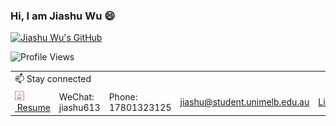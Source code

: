 ### Hi, I am Jiashu Wu 😄

[![Jiashu Wu's GitHub](https://github-readme-stats.vercel.app/api?username=JiashuWu&show_icons=true&count_private=true&hide=issues,contribs&theme=vue)](https://github.com/JiashuWu/)

![Profile Views](https://komarev.com/ghpvc/?username=JiashuWu&style=flat&color=orange)

<!--
[![Jiashu Wu's GitHub Top Languages](https://github-readme-stats.vercel.app/api/top-langs/?username=JiashuWu&layout=compact&hide=javascript,html,css,hack)](https://github.com/JiashuWu)
-->

<table>
  <tr>
    <td colspan="5">📫 Stay connected</td>
  </tr>
  
  <tr>
    <td><a href="Resume/吴嘉澍.pdf" target="_blank"><img src="https://github.com/JiashuWu/jiashuwu.github.io/blob/master/icons/pdf.svg" width="15" height="15">&nbspResume</a></td>
    <td>WeChat: jiashu613</td>
    <td>Phone: 17801323125</td>
    <td><a href="mailto:jiashu@student.unimelb.edu.au">jiashu@student.unimelb.edu.au</a></td>
    <td><a href="https://www.linkedin.com/in/jiashu-wu/">LinkedIn</a></td>
  </tr>
</table>

<!--
**JiashuWu/JiashuWu** is a ✨ _special_ ✨ repository because its `README.md` (this file) appears on your GitHub profile.

Here are some ideas to get you started:

- 🔭 I’m currently working on ...
- 🌱 I’m currently learning ...
- 👯 I’m looking to collaborate on ...
- 🤔 I’m looking for help with ...
- 💬 Ask me about ...
- 📫 How to reach me: ...
- 😄 Pronouns: ...
- ⚡ Fun fact: ...
-->
